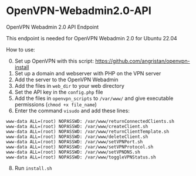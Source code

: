 # OpenVPN-Webadmin2.0-API
OpenVPN Webadmin 2.0 API Endpoint

This endpoint is needed for OpenVPN Webadmin 2.0 for Ubuntu 22.04

How to use:

0. Set up OpenVPN with this script: https://github.com/angristan/openvpn-install
2. Set up a domain and webserver with PHP on the VPN server
3. Add the server to the OpenVPN Webadmin
4. Add the files in `web_dir` to your web directory
5. Set the API key in the `config.php` file
6. Add the files in `openvpn_scripts` to `/var/www/` and give executable permissions (`chmod +x file_name`)
8. Enter the command `visudo` and add these lines:

```
www-data ALL=(root) NOPASSWD: /var/www/returnConnectedClients.sh
www-data ALL=(root) NOPASSWD: /var/www/createClient.sh
www-data ALL=(root) NOPASSWD: /var/www/returnClientTemplate.sh
www-data ALL=(root) NOPASSWD: /var/www/deleteClient.sh
www-data ALL=(root) NOPASSWD: /var/www/setVPNPort.sh
www-data ALL=(root) NOPASSWD: /var/www/setVPNProtocol.sh
www-data ALL=(root) NOPASSWD: /var/www/setVPNDNS.sh
www-data ALL=(root) NOPASSWD: /var/www/toggleVPNStatus.sh
```
8. Run `install.sh`

